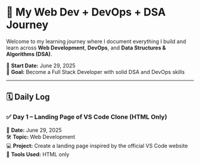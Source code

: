 # 🚀 My Web Dev + DevOps + DSA Journey

Welcome to my learning journey where I document everything I build and learn across **Web Development**, **DevOps**, and **Data Structures & Algorithms (DSA)**.

📆 **Start Date:** June 29, 2025  
🎯 **Goal:** Become a Full Stack Developer with solid DSA and DevOps skills

---

## 🗓️ Daily Log

### ✅ Day 1 – Landing Page of VS Code Clone (HTML Only)

📅 **Date:** June 29, 2025  
🛠️ **Topic:** Web Development  
💻 **Project:** Create a landing page inspired by the official VS Code website  
🔧 **Tools Used:** HTML only

